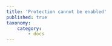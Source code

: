```yaml
---
title: 'Protection cannot be enabled'
published: true
taxonomy:
    category:
        - docs
---
```


